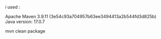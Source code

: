 
i used :

Apache Maven 3.9.11 (3e54c93a704957b63ee3494413a2b544fd3d825b)
Java version: 17.0.7



mvn clean package